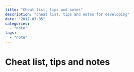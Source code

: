 ```yaml
---
title: "Cheat list, tips and notes"
description: "cheat list, tips and notes for developing"
date: "2017-03-05"
categories:
  - "note"
tags:
  - "note"
---
```


# Cheat list, tips and notes
